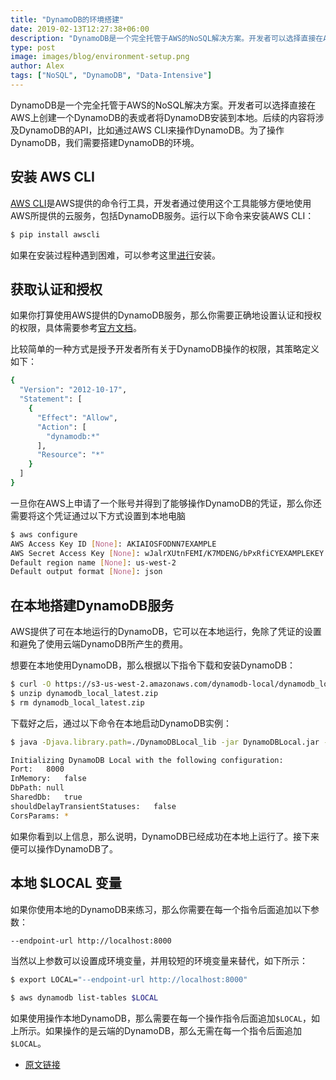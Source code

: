 ```yaml
---
title: "DynamoDB的环境搭建"
date: 2019-02-13T12:27:38+06:00
description: "DynamoDB是一个完全托管于AWS的NoSQL解决方案。开发者可以选择直接在AWS上创建一个DynamoDB的表或者将DynamoDB安装到本地。后续的内容将涉及DynamoDB的API，比如通过AWS CLI来操作DynamoDB。为了操作DynamoDB，我们需要搭建DynamoDB的环境。"
type: post
image: images/blog/environment-setup.png
author: Alex
tags: ["NoSQL", "DynamoDB", "Data-Intensive"]
---
```


DynamoDB是一个完全托管于AWS的NoSQL解决方案。开发者可以选择直接在AWS上创建一个DynamoDB的表或者将DynamoDB安装到本地。后续的内容将涉及DynamoDB的API，比如通过AWS CLI来操作DynamoDB。为了操作DynamoDB，我们需要搭建DynamoDB的环境。

## 安装 AWS CLI

[AWS CLI](https://aws.amazon.com/cli/)是AWS提供的命令行工具，开发者通过使用这个工具能够方便地使用AWS所提供的云服务，包括DynamoDB服务。运行以下命令来安装AWS CLI：

```bash
$ pip install awscli
```

如果在安装过程种遇到困难，可以参考这里[进行](http://docs.aws.amazon.com/cli/latest/userguide/installing.html)安装。

## 获取认证和授权

如果你打算使用AWS提供的DynamoDB服务，那么你需要正确地设置认证和授权的权限，具体需要参考[官方文档](https://docs.aws.amazon.com/cli/latest/userguide/cli-chap-getting-started.html#cli-quick-configuration)。

比较简单的一种方式是授予开发者所有关于DynamoDB操作的权限，其策略定义如下：

```bash
{
  "Version": "2012-10-17",
  "Statement": [
    {
      "Effect": "Allow",
      "Action": [
        "dynamodb:*"
      ],
      "Resource": "*"
    }
  ]
}
```

一旦你在AWS上申请了一个账号并得到了能够操作DynamoDB的凭证，那么你还需要将这个凭证通过以下方式设置到本地电脑

```bash
$ aws configure
AWS Access Key ID [None]: AKIAIOSFODNN7EXAMPLE
AWS Secret Access Key [None]: wJalrXUtnFEMI/K7MDENG/bPxRfiCYEXAMPLEKEY
Default region name [None]: us-west-2
Default output format [None]: json
```

## 在本地搭建DynamoDB服务

AWS提供了可在本地运行的DynamoDB，它可以在本地运行，免除了凭证的设置和避免了使用云端DynamoDB所产生的费用。

想要在本地使用DynamoDB，那么根据以下指令下载和安装DynamoDB：

```bash
$ curl -O https://s3-us-west-2.amazonaws.com/dynamodb-local/dynamodb_local_latest.zip
$ unzip dynamodb_local_latest.zip
$ rm dynamodb_local_latest.zip
```

下载好之后，通过以下命令在本地启动DynamoDB实例：

```bash
$ java -Djava.library.path=./DynamoDBLocal_lib -jar DynamoDBLocal.jar -sharedDb

Initializing DynamoDB Local with the following configuration:
Port:	8000
InMemory:	false
DbPath:	null
SharedDb:	true
shouldDelayTransientStatuses:	false
CorsParams:	*
```

如果你看到以上信息，那么说明，DynamoDB已经成功在本地上运行了。接下来便可以操作DynamoDB了。

## 本地 $LOCAL 变量

如果你使用本地的DynamoDB来练习，那么你需要在每一个指令后面追加以下参数：

```bash
--endpoint-url http://localhost:8000
```

当然以上参数可以设置成环境变量，并用较短的环境变量来替代，如下所示：

```bash
$ export LOCAL="--endpoint-url http://localhost:8000"

$ aws dynamodb list-tables $LOCAL
```

如果使用操作本地DynamoDB，那么需要在每一个操作指令后面追加`$LOCAL`，如上所示。如果操作的是云端的DynamoDB，那么无需在每一个指令后面追加`$LOCAL`。

* [原文链接](https://www.dynamodbguide.com/environment-setup)